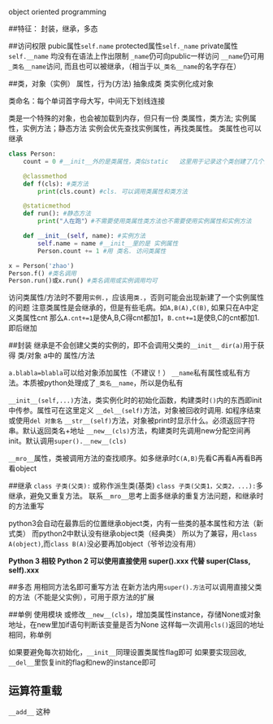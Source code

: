 object oriented programming

##特征：
封装，继承，多态

##访问权限
pubic属性`self.name`
protected属性`self._name`
private属性`self.__name`
均没有在语法上作出限制
`_name`仍可向public一样访问
`__name`仍可用`_类名__name`访问, 而且也可以被继承，（相当于以`_类名__name`的名字存在）

##类，对象（实例）
属性，行为(方法) 抽象成类
类实例化成对象

类命名：每个单词首字母大写，中间无下划线连接

类是一个特殊的对象，也会被加载到内存，但只有一份
类属性，类方法; 实例属性，实例方法；静态方法
实例会优先查找实例属性，再找类属性。 类属性也可以继承
```python
class Person:
    count = 0 #__init__外的是类属性，类似static   这里用于记录这个类创建了几个实例(有几个人)

    @classmethod
    def f(cls): #类方法
        print(cls.count) #cls. 可以调用类属性和类方法

    @staticmethod
    def run(): #静态方法 
        print("人在跑"）#不需要使用类属性类方法也不需要使用实例属性和实例方法

    def __init__(self, name): #实例方法
        self.name = name #__init__里的是 实例属性
        Person.count += 1 #用 类名. 访问类属性

x = Person('zhao')
Person.f() #类名调用
Person.run()或x.run() #类名调用或实例调用均可
```
访问类属性/方法时不要用`实例.`，应该用`类.`，否则可能会出现新建了一个实例属性的问题
注意类属性是会继承的，但是有些毛病。如`A,B(A),C(B)`, 如果只在A中定义类属性cnt 
那么`A.cnt+=1`是使A,B,C得cnt都加1，`B.cnt+=1`是使B,C的cnt都加1.即后继加

##封装
继承是不会创建父类的实例的，即不会调用父类的`__init__`
`dir(a)`用于获得 类/对象 a中的 属性/方法

`a.blabla=blabla`可以给对象添加属性（不建议！）
`__name`私有属性或私有方法。本质被python处理成了`_类名__name`，所以是伪私有

`__init__(self,...)`方法，类实例化时的初始化函数，构建类时`()`内的东西即init中传参。属性可在这里定义
`__del__(self)`方法，对象被回收时调用. 如程序结束或使用`del 对象名`
`__str__(self)`方法，对象被print时显示什么。必须返回字符串。默认返回类名+地址
`__new__(cls)`方法，构建类时先调用new分配空间再init。默认调用`super().__new__(cls)`

`__mro__`属性，类被调用方法的查找顺序。如多继承时`C(A,B)`先看C再看A再看B再看object

##继承
`class 子类(父类):` 或称作派生类(基类)
`class 子类(父类1，父类2，...):`多继承，避免又重复方法。
联系`__mro__`思考上面多继承的重复方法问题，和继承时的方法重写

python3会自动在最靠后的位置继承object类，内有一些类的基本属性和方法（新式类）
而python2中默认没有继承object类（经典类）
所以为了兼容，用`class A(object)`,而`class B(A)`没必要再加object（爷爷边没有用）

**Python 3 相较 Python 2 可以使用直接使用 super().xxx 代替 super(Class, self).xxx**

##多态
用相同方法名即可重写方法
在新方法内用`super().方法`可以调用直接父类的方法（不能是父实例），可用于原方法的扩展

##单例
使用模块
或修改`__new__(cls)`，增加类属性instance，存储None或对象地址，在new里加if语句判断该变量是否为None
这样每一次调用`cls()`返回的地址相同，称单例

如果要避免每次初始化，`__init__`同理设置类属性flag即可
如果要实现回收, `__del__`里恢复init的flag和new的instance即可

## 运算符重载
`__add__` 这种